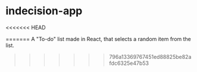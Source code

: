 # indecision-app
<<<<<<< HEAD

=======
A "To-do" list made in React, that selects a random item from the list.
>>>>>>> 796a13369767451ed88825be82afdc6325e47b53
